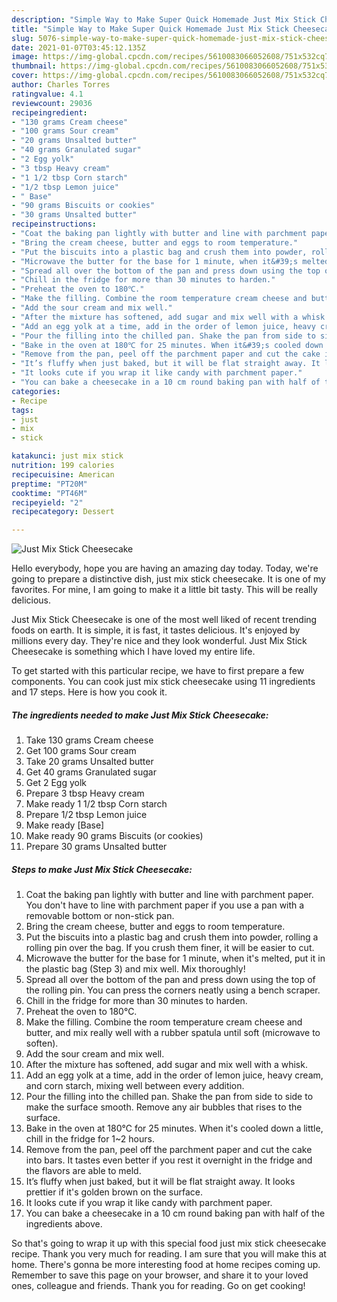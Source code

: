 ```yaml
---
description: "Simple Way to Make Super Quick Homemade Just Mix Stick Cheesecake"
title: "Simple Way to Make Super Quick Homemade Just Mix Stick Cheesecake"
slug: 5076-simple-way-to-make-super-quick-homemade-just-mix-stick-cheesecake
date: 2021-01-07T03:45:12.135Z
image: https://img-global.cpcdn.com/recipes/5610083066052608/751x532cq70/just-mix-stick-cheesecake-recipe-main-photo.jpg
thumbnail: https://img-global.cpcdn.com/recipes/5610083066052608/751x532cq70/just-mix-stick-cheesecake-recipe-main-photo.jpg
cover: https://img-global.cpcdn.com/recipes/5610083066052608/751x532cq70/just-mix-stick-cheesecake-recipe-main-photo.jpg
author: Charles Torres
ratingvalue: 4.1
reviewcount: 29036
recipeingredient:
- "130 grams Cream cheese"
- "100 grams Sour cream"
- "20 grams Unsalted butter"
- "40 grams Granulated sugar"
- "2 Egg yolk"
- "3 tbsp Heavy cream"
- "1 1/2 tbsp Corn starch"
- "1/2 tbsp Lemon juice"
- " Base"
- "90 grams Biscuits or cookies"
- "30 grams Unsalted butter"
recipeinstructions:
- "Coat the baking pan lightly with butter and line with parchment paper. You don&#39;t have to line with parchment paper if you use a pan with a removable bottom or non-stick pan."
- "Bring the cream cheese, butter and eggs to room temperature."
- "Put the biscuits into a plastic bag and crush them into powder, rolling a rolling pin over the bag. If you crush them finer, it will be easier to cut."
- "Microwave the butter for the base for 1 minute, when it&#39;s melted, put it in the plastic bag (Step 3) and mix well. Mix thoroughly!"
- "Spread all over the bottom of the pan and press down using the top of the rolling pin. You can press the corners neatly using a bench scraper."
- "Chill in the fridge for more than 30 minutes to harden."
- "Preheat the oven to 180℃."
- "Make the filling. Combine the room temperature cream cheese and butter, and mix really well with a rubber spatula until soft (microwave to soften)."
- "Add the sour cream and mix well."
- "After the mixture has softened, add sugar and mix well with a whisk."
- "Add an egg yolk at a time, add in the order of lemon juice, heavy cream, and corn starch, mixing well between every addition."
- "Pour the filling into the chilled pan. Shake the pan from side to side to make the surface smooth.  Remove any air bubbles that rises to the surface."
- "Bake in the oven at 180℃ for 25 minutes. When it&#39;s cooled down a little, chill in the fridge for 1~2 hours."
- "Remove from the pan, peel off the parchment paper and cut the cake into bars. It tastes even better if you rest it overnight in the fridge and the flavors are able to meld."
- "It’s fluffy when just baked, but it will be flat straight away. It looks prettier if it&#39;s golden brown on the surface."
- "It looks cute if you wrap it like candy with parchment paper."
- "You can bake a cheesecake in a 10 cm round baking pan with half of the ingredients above."
categories:
- Recipe
tags:
- just
- mix
- stick

katakunci: just mix stick 
nutrition: 199 calories
recipecuisine: American
preptime: "PT20M"
cooktime: "PT46M"
recipeyield: "2"
recipecategory: Dessert

---
```



![Just Mix Stick Cheesecake](https://img-global.cpcdn.com/recipes/5610083066052608/751x532cq70/just-mix-stick-cheesecake-recipe-main-photo.jpg)

Hello everybody, hope you are having an amazing day today. Today, we're going to prepare a distinctive dish, just mix stick cheesecake. It is one of my favorites. For mine, I am going to make it a little bit tasty. This will be really delicious.

Just Mix Stick Cheesecake is one of the most well liked of recent trending foods on earth. It is simple, it is fast, it tastes delicious. It's enjoyed by millions every day. They're nice and they look wonderful. Just Mix Stick Cheesecake is something which I have loved my entire life.




To get started with this particular recipe, we have to first prepare a few components. You can cook just mix stick cheesecake using 11 ingredients and 17 steps. Here is how you cook it.

<!--inarticleads1-->

##### The ingredients needed to make Just Mix Stick Cheesecake:

1. Take 130 grams Cream cheese
1. Get 100 grams Sour cream
1. Take 20 grams Unsalted butter
1. Get 40 grams Granulated sugar
1. Get 2 Egg yolk
1. Prepare 3 tbsp Heavy cream
1. Make ready 1 1/2 tbsp Corn starch
1. Prepare 1/2 tbsp Lemon juice
1. Make ready  [Base]
1. Make ready 90 grams Biscuits (or cookies)
1. Prepare 30 grams Unsalted butter




<!--inarticleads2-->

##### Steps to make Just Mix Stick Cheesecake:

1. Coat the baking pan lightly with butter and line with parchment paper. You don&#39;t have to line with parchment paper if you use a pan with a removable bottom or non-stick pan.
1. Bring the cream cheese, butter and eggs to room temperature.
1. Put the biscuits into a plastic bag and crush them into powder, rolling a rolling pin over the bag. If you crush them finer, it will be easier to cut.
1. Microwave the butter for the base for 1 minute, when it&#39;s melted, put it in the plastic bag (Step 3) and mix well. Mix thoroughly!
1. Spread all over the bottom of the pan and press down using the top of the rolling pin. You can press the corners neatly using a bench scraper.
1. Chill in the fridge for more than 30 minutes to harden.
1. Preheat the oven to 180℃.
1. Make the filling. Combine the room temperature cream cheese and butter, and mix really well with a rubber spatula until soft (microwave to soften).
1. Add the sour cream and mix well.
1. After the mixture has softened, add sugar and mix well with a whisk.
1. Add an egg yolk at a time, add in the order of lemon juice, heavy cream, and corn starch, mixing well between every addition.
1. Pour the filling into the chilled pan. Shake the pan from side to side to make the surface smooth.  Remove any air bubbles that rises to the surface.
1. Bake in the oven at 180℃ for 25 minutes. When it&#39;s cooled down a little, chill in the fridge for 1~2 hours.
1. Remove from the pan, peel off the parchment paper and cut the cake into bars. It tastes even better if you rest it overnight in the fridge and the flavors are able to meld.
1. It’s fluffy when just baked, but it will be flat straight away. It looks prettier if it&#39;s golden brown on the surface.
1. It looks cute if you wrap it like candy with parchment paper.
1. You can bake a cheesecake in a 10 cm round baking pan with half of the ingredients above.




So that's going to wrap it up with this special food just mix stick cheesecake recipe. Thank you very much for reading. I am sure that you will make this at home. There's gonna be more interesting food at home recipes coming up. Remember to save this page on your browser, and share it to your loved ones, colleague and friends. Thank you for reading. Go on get cooking!
